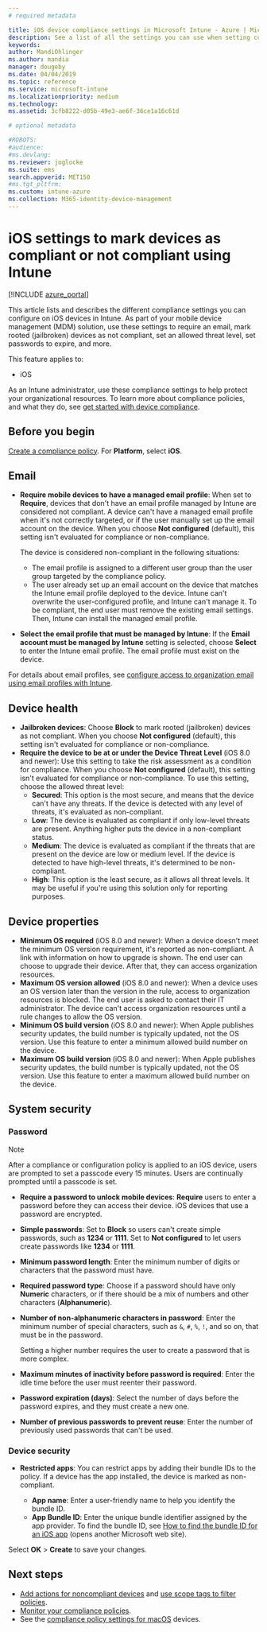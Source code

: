 ```yaml
---
# required metadata

title: iOS device compliance settings in Microsoft Intune - Azure | Microsoft Docs
description: See a list of all the settings you can use when setting compliance for your iOS devices in Microsoft Intune. Require an email, check jailbroken or rooted devices, set the allowed minimum and maximum operating system, set any password restrictions, including password length and device inactivity, restrict apps, and more.
keywords:
author: MandiOhlinger
ms.author: mandia
manager: dougeby
ms.date: 04/04/2019
ms.topic: reference
ms.service: microsoft-intune
ms.localizationpriority: medium
ms.technology:
ms.assetid: 3cfb8222-d05b-49e3-ae6f-36ce1a16c61d

# optional metadata

#ROBOTS:
#audience:
#ms.devlang:
ms.reviewer: joglocke
ms.suite: ems
search.appverid: MET150
#ms.tgt_pltfrm:
ms.custom: intune-azure
ms.collection: M365-identity-device-management
---
```


# iOS settings to mark devices as compliant or not compliant using Intune

[!INCLUDE [azure_portal](../includes/azure_portal.md)]

This article lists and describes the different compliance settings you can configure on iOS devices in Intune. As part of your mobile device management (MDM) solution, use these settings to require an email, mark rooted (jailbroken) devices as not compliant, set an allowed threat level, set passwords to expire, and more.

This feature applies to:

- iOS

As an Intune administrator, use these compliance settings to help protect your organizational resources. To learn more about compliance policies, and what they do, see [get started with device compliance](device-compliance-get-started.md).

## Before you begin

[Create a compliance policy](create-compliance-policy.md#create-the-policy). For **Platform**, select **iOS**.

## Email

- **Require mobile devices to have a managed email profile**: When set to **Require**, devices that don't have an email profile managed by Intune are considered not compliant. A device can't have a managed email profile when it's not correctly targeted, or if the user manually set up the email account on the device. When you choose **Not configured** (default), this setting isn't evaluated for compliance or non-compliance.

  The device is considered non-compliant in the following situations:

  - The email profile is assigned to a different user group than the user group targeted by the compliance policy.
  - The user already set up an email account on the device that matches the Intune email profile deployed to the device. Intune can't overwrite the user-configured profile, and Intune can't manage it. To be compliant,  the end user must remove the existing email settings. Then, Intune can install the managed email profile.

- **Select the email profile that must be managed by Intune**: If the **Email account must be managed by Intune** setting is selected, choose **Select** to enter the Intune email profile. The email profile must exist on the device.

For details about email profiles, see [configure access to organization email using email profiles with Intune](../configuration/email-settings-configure.md).

## Device health

- **Jailbroken devices**: Choose **Block** to mark rooted (jailbroken) devices as not compliant. When you choose **Not configured** (default), this setting isn't evaluated for compliance or non-compliance.
- **Require the device to be at or under the Device Threat Level** (iOS 8.0 and newer): Use this setting to take the risk assessment as a condition for compliance. When you choose **Not configured** (default), this setting isn't evaluated for compliance or non-compliance. To use this setting, choose the allowed threat level:
  - **Secured**: This option is the most secure, and means that the device can't have any threats. If the device is detected with any level of threats, it's evaluated as non-compliant.
  - **Low**: The device is evaluated as compliant if only low-level threats are present. Anything higher puts the device in a non-compliant status.
  - **Medium**: The device is evaluated as compliant if the threats that are present on the device are low or medium level. If the device is detected to have high-level threats, it's determined to be non-compliant.
  - **High**: This option is the least secure, as it allows all threat levels. It may be useful if you're using this solution only for reporting purposes.

## Device properties

- **Minimum OS required** (iOS 8.0 and newer): When a device doesn't meet the minimum OS version requirement, it's reported as non-compliant. A link with information on how to upgrade is shown. The end user can choose to upgrade their device. After that, they can access organization resources.
- **Maximum OS version allowed** (iOS 8.0 and newer): When a device uses an OS version later than the version in the rule, access to organization resources is blocked. The end user is asked to contact their IT administrator. The device can't access organization resources until a rule changes to allow the OS version.
- **Minimum OS build version** (iOS 8.0 and newer): When Apple publishes security updates, the build number is typically updated, not the OS version. Use this feature to enter a minimum allowed build number on the device.
- **Maximum OS build version** (iOS 8.0 and newer): When Apple publishes security updates, the build number is typically updated, not the OS version. Use this feature to enter a maximum allowed build number on the device.

## System security

### Password

> [!NOTE]
> After a compliance or configuration policy is applied to an iOS device, users are prompted to set a passcode every 15 minutes. Users are continually prompted until a passcode is set.

- **Require a password to unlock mobile devices**: **Require** users to enter a password before they can access their device. iOS devices that use a password are encrypted.
- **Simple passwords**: Set to **Block** so users can't create simple passwords, such as **1234** or **1111**. Set to **Not configured** to let users create passwords like **1234** or **1111**.
- **Minimum password length**: Enter the minimum number of digits or characters that the password must have.
- **Required password type**: Choose if a password should have only **Numeric** characters, or if there should be a mix of numbers and other characters (**Alphanumeric**).
- **Number of non-alphanumeric characters in password**: Enter the minimum number of special characters, such as `&`, `#`, `%`, `!`, and so on, that must be in the password.

    Setting a higher number requires the user to create a password that is more complex.

- **Maximum minutes of inactivity before password is required**: Enter the idle time before the user must reenter their password.
- **Password expiration (days)**: Select the number of days before the password expires, and they must create a new one.
- **Number of previous passwords to prevent reuse**: Enter the number of previously used passwords that can't be used.

### Device security

- **Restricted apps**: You can restrict apps by adding their bundle IDs to the policy. If a device has the app installed, the device is marked as non-compliant.

  - **App name**: Enter a user-friendly name to help you identify the bundle ID.
  - **App Bundle ID**: Enter the unique bundle identifier assigned by the app provider. To find the bundle ID, see [How to find the bundle ID for an iOS app](https://support.microsoft.com/help/4294074/how-to-find-the-bundle-id-for-an-ios-app) (opens another Microsoft web site).  

Select **OK** > **Create** to save your changes.

## Next steps

- [Add actions for noncompliant devices](actions-for-noncompliance.md) and [use scope tags to filter policies](../scope-tags.md).
- [Monitor your compliance policies](compliance-policy-monitor.md).
- See the [compliance policy settings for macOS](compliance-policy-create-mac-os.md) devices.
